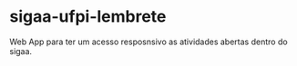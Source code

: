 # sigaa-ufpi-lembrete
Web App para ter um acesso resposnsivo as atividades abertas dentro do sigaa.
